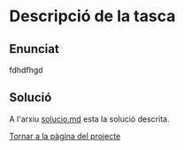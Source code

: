 # Descripció de la tasca


## Enunciat


fdhdfhgd


## Solució


A l'arxiu [solucio.md](/Tasca3/solucio.md) esta la solució descrita.


[Tornar a la pàgina del projecte](../)
